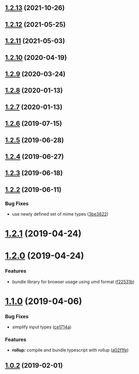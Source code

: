 ## [1.2.13](https://github.com/pascaliske/mime-types/compare/v1.2.12...v1.2.13) (2021-10-26)



## [1.2.12](https://github.com/pascaliske/mime-types/compare/v1.2.11...v1.2.12) (2021-05-25)



## [1.2.11](https://github.com/pascaliske/mime-types/compare/v1.2.10...v1.2.11) (2021-05-03)



## [1.2.10](https://github.com/pascaliske/mime-types/compare/v1.2.9...v1.2.10) (2020-04-19)



## [1.2.9](https://github.com/pascaliske/mime-types/compare/v1.2.8...v1.2.9) (2020-03-24)



## [1.2.8](https://github.com/pascaliske/mime-types/compare/v1.2.7...v1.2.8) (2020-01-13)



## [1.2.7](https://github.com/pascaliske/mime-types/compare/v1.2.6...v1.2.7) (2020-01-13)



## [1.2.6](https://github.com/pascaliske/mime-types/compare/v1.2.5...v1.2.6) (2019-07-15)



## [1.2.5](https://github.com/pascaliske/mime-types/compare/v1.2.4...v1.2.5) (2019-06-28)



## [1.2.4](https://github.com/pascaliske/mime-types/compare/v1.2.3...v1.2.4) (2019-06-27)



## [1.2.3](https://github.com/pascaliske/mime-types/compare/v1.2.2...v1.2.3) (2019-06-18)



## [1.2.2](https://github.com/pascaliske/mime-types/compare/v1.2.1...v1.2.2) (2019-06-11)


### Bug Fixes

* use newly defined set of mime types ([3be3622](https://github.com/pascaliske/mime-types/commit/3be3622))



# [1.2.1](https://github.com/pascaliske/mime-types/compare/v1.2.0...v1.2.1) (2019-04-24)



# [1.2.0](https://github.com/pascaliske/mime-types/compare/v1.1.0...v1.2.0) (2019-04-24)


### Features

* bundle library for browser usage using umd format ([f22531b](https://github.com/pascaliske/mime-types/commit/f22531b))



# [1.1.0](https://github.com/pascaliske/mime-types/compare/v1.0.2...v1.1.0) (2019-04-06)


### Bug Fixes

* simplify input types ([ce1714a](https://github.com/pascaliske/mime-types/commit/ce1714a))


### Features

* **rollup:** compile and bundle typescript with rollup ([a02f1fe](https://github.com/pascaliske/mime-types/commit/a02f1fe))



## [1.0.2](https://github.com/pascaliske/mime-types/compare/v1.0.1...v1.0.2) (2019-02-01)




